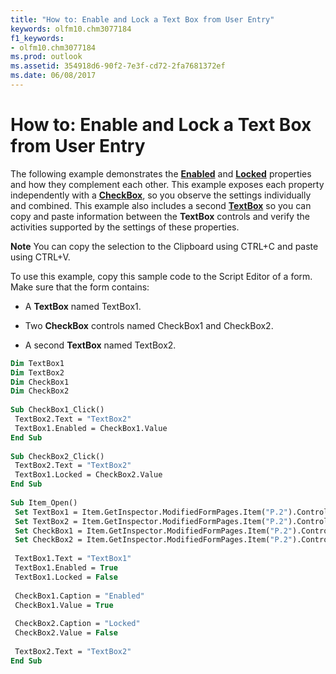 ```yaml
---
title: "How to: Enable and Lock a Text Box from User Entry"
keywords: olfm10.chm3077184
f1_keywords:
- olfm10.chm3077184
ms.prod: outlook
ms.assetid: 354918d6-90f2-7e3f-cd72-2fa7681372ef
ms.date: 06/08/2017
---
```



# How to: Enable and Lock a Text Box from User Entry

The following example demonstrates the **[Enabled](textbox-enabled-property-outlook-forms-script.md)** and **[Locked](textbox-locked-property-outlook-forms-script.md)** properties and how they complement each other. This example exposes each property independently with a **[CheckBox](checkbox-object-outlook-forms-script.md)**, so you observe the settings individually and combined. This example also includes a second **[TextBox](textbox-object-outlook-forms-script.md)** so you can copy and paste information between the **TextBox** controls and verify the activities supported by the settings of these properties.


 **Note**  You can copy the selection to the Clipboard using CTRL+C and paste using CTRL+V.


To use this example, copy this sample code to the Script Editor of a form. Make sure that the form contains:


- A **TextBox** named TextBox1.
    
- Two **CheckBox** controls named CheckBox1 and CheckBox2.
    
- A second **TextBox** named TextBox2.
    



```vb
Dim TextBox1 
Dim TextBox2 
Dim CheckBox1 
Dim CheckBox2 
 
Sub CheckBox1_Click() 
 TextBox2.Text = "TextBox2" 
 TextBox1.Enabled = CheckBox1.Value 
End Sub 
 
Sub CheckBox2_Click() 
 TextBox2.Text = "TextBox2" 
 TextBox1.Locked = CheckBox2.Value 
End Sub 
 
Sub Item_Open() 
 Set TextBox1 = Item.GetInspector.ModifiedFormPages.Item("P.2").Controls("TextBox1") 
 Set TextBox2 = Item.GetInspector.ModifiedFormPages.Item("P.2").Controls("TextBox2") 
 Set CheckBox1 = Item.GetInspector.ModifiedFormPages.Item("P.2").Controls("CheckBox1") 
 Set CheckBox2 = Item.GetInspector.ModifiedFormPages.Item("P.2").Controls("CheckBox2") 
 
 TextBox1.Text = "TextBox1" 
 TextBox1.Enabled = True 
 TextBox1.Locked = False 
 
 CheckBox1.Caption = "Enabled" 
 CheckBox1.Value = True 
 
 CheckBox2.Caption = "Locked" 
 CheckBox2.Value = False 
 
 TextBox2.Text = "TextBox2" 
End Sub
```


